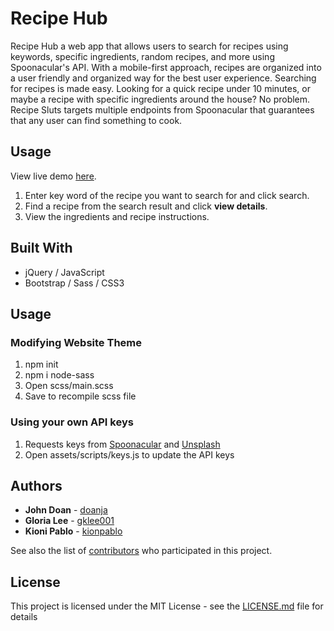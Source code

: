 # Recipe Hub

Recipe Hub a web app that allows users to search for recipes using keywords, specific ingredients, random recipes, and more using Spoonacular's API. With a mobile-first approach, recipes are organized into a user friendly and organized way for the best user experience. Searching for recipes is made easy. Looking for a quick recipe under 10 minutes, or maybe a recipe with specific ingredients around the house? No problem. Recipe Sluts targets multiple endpoints from Spoonacular that guarantees that any user can find something to cook.

## Usage

View live demo [here](https://gklee001.github.io/Recipe-Hub/).

1. Enter key word of the recipe you want to search for and click search.
2. Find a recipe from the search result and click **view details**.
3. View the ingredients and recipe instructions.

## Built With

- jQuery / JavaScript
- Bootstrap / Sass / CSS3

## Usage

### Modifying Website Theme
1. npm init
2. npm i node-sass
3. Open scss/main.scss
4. Save to recompile scss file

### Using your own API keys
1. Requests keys from [Spoonacular](https://spoonacular.com/food-api/) and [Unsplash](https://unsplash.com/developers)
2. Open assets/scripts/keys.js to update the API keys

## Authors

- **John Doan** - [doanja](https://github.com/doanja)
- **Gloria Lee** - [gklee001](https://github.com/gklee001)
- **Kioni Pablo** - [kionpablo](https://github.com/kionipablo)

See also the list of [contributors](https://github.com/doanja/Recipe-Sluts/graphs/contributors) who participated in this project.

## License

This project is licensed under the MIT License - see the [LICENSE.md](https://github.com/doanja/Recipe-Sluts/blob/master/LICENSE) file for details
